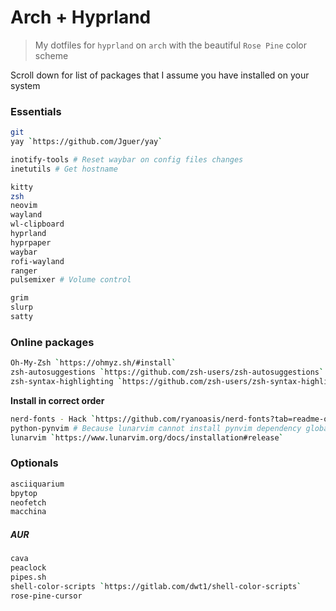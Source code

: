 # Arch + Hyprland

> My dotfiles for `hyprland` on `arch` with the beautiful `Rose Pine` color scheme

Scroll down for list of packages that I assume you have installed on your system

### Essentials

```sh
git
yay `https://github.com/Jguer/yay`

inotify-tools # Reset waybar on config files changes
inetutils # Get hostname

kitty
zsh
neovim
wayland
wl-clipboard
hyprland
hyprpaper
waybar
rofi-wayland
ranger
pulsemixer # Volume control

grim
slurp
satty
```

### Online packages

```sh
Oh-My-Zsh `https://ohmyz.sh/#install`
zsh-autosuggestions `https://github.com/zsh-users/zsh-autosuggestions`
zsh-syntax-highlighting `https://github.com/zsh-users/zsh-syntax-highlighting`
```

**Install in correct order**

```sh
nerd-fonts - Hack `https://github.com/ryanoasis/nerd-fonts?tab=readme-ov-file#option-9-clone-the-repo`
python-pynvim # Because lunarvim cannot install pynvim dependency globally
lunarvim `https://www.lunarvim.org/docs/installation#release`
```

### Optionals

```sh
asciiquarium
bpytop
neofetch
macchina
```

##### AUR

```sh
cava
peaclock
pipes.sh
shell-color-scripts `https://gitlab.com/dwt1/shell-color-scripts`
rose-pine-cursor
```

